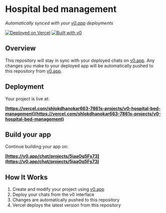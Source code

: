 # Hospital bed management

*Automatically synced with your [v0.app](https://v0.app) deployments*

[![Deployed on Vercel](https://img.shields.io/badge/Deployed%20on-Vercel-black?style=for-the-badge&logo=vercel)](https://vercel.com/shlokdhanokar663-7861s-projects/v0-hospital-bed-management)
[![Built with v0](https://img.shields.io/badge/Built%20with-v0.app-black?style=for-the-badge)](https://v0.app/chat/projects/5iaaOq5Fs73)

## Overview

This repository will stay in sync with your deployed chats on [v0.app](https://v0.app).
Any changes you make to your deployed app will be automatically pushed to this repository from [v0.app](https://v0.app).

## Deployment

Your project is live at:

**[https://vercel.com/shlokdhanokar663-7861s-projects/v0-hospital-bed-management](https://vercel.com/shlokdhanokar663-7861s-projects/v0-hospital-bed-management)**

## Build your app

Continue building your app on:

**[https://v0.app/chat/projects/5iaaOq5Fs73](https://v0.app/chat/projects/5iaaOq5Fs73)**

## How It Works

1. Create and modify your project using [v0.app](https://v0.app)
2. Deploy your chats from the v0 interface
3. Changes are automatically pushed to this repository
4. Vercel deploys the latest version from this repository